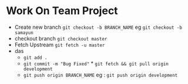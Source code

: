 # Work On Team Project

* Create new branch `git checkout -b BRANCH_NAME` eg `git checkout -b samayun`
* checkout branch `git checkout master`
* Fetch Upstream `git fetch -u master`
* das
   * `git add .`
   * `git commit -m "Bug Fixed"`   * `git fetch && git pull origin development`
   * `git push origin BRANCH_NAME` eg : `git push origin development`